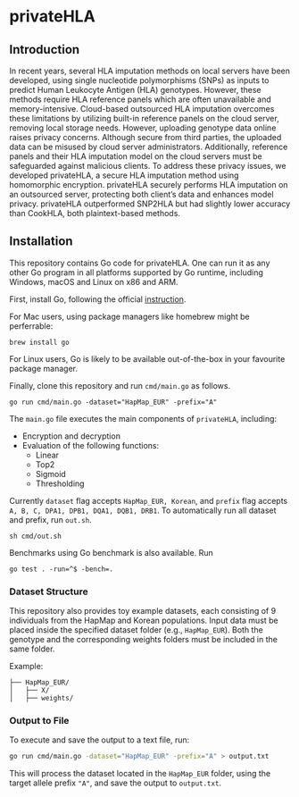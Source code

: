 # privateHLA

## Introduction

In recent years, several HLA imputation methods on local servers have been developed, using single nucleotide polymorphisms (SNPs) as inputs to predict Human Leukocyte Antigen (HLA) genotypes. However, these methods require HLA reference panels which are often unavailable and memory-intensive. Cloud-based outsourced HLA imputation overcomes these limitations by utilizing built-in reference panels on the cloud server, removing local storage needs. However, uploading genotype data online raises privacy concerns. Although secure from third parties, the uploaded data can be misused by cloud server administrators.  Additionally, reference panels and their HLA imputation model on the cloud servers must be safeguarded against malicious clients. To address these privacy issues, we developed privateHLA, a secure HLA imputation method using homomorphic encryption. privateHLA securely performs HLA imputation on an outsourced server, protecting both client’s data and enhances model privacy. privateHLA outperformed SNP2HLA but had slightly lower accuracy than CookHLA, both plaintext-based methods.

## Installation

This repository contains Go code for privateHLA. One can run it as any other Go program in all platforms supported by Go runtime, including Windows, macOS and Linux on x86 and ARM.

First, install Go, following the official [instruction](https://go.dev/doc/install).

For Mac users, using package managers like homebrew might be perferrable:
```
brew install go
```

For Linux users, Go is likely to be available out-of-the-box in your favourite package manager.

Finally, clone this repository and run `cmd/main.go` as follows.
```
go run cmd/main.go -dataset="HapMap_EUR" -prefix="A"
```
The `main.go` file executes the main components of `privateHLA`, including:

- Encryption and decryption
- Evaluation of the following functions:
  - Linear
  - Top2
  - Sigmoid
  - Thresholding

Currently `dataset` flag accepts `HapMap_EUR, Korean`, and `prefix` flag accepts `A, B, C, DPA1, DPB1, DQA1, DQB1, DRB1`.
To automatically run all dataset and prefix, run `out.sh`.
```
sh cmd/out.sh
```
Benchmarks using Go benchmark is also available. Run
```
go test . -run=^$ -bench=.
```

### Dataset Structure
This repository also provides toy example datasets, each consisting of 9 individuals from the HapMap and Korean populations.
Input data must be placed inside the specified dataset folder (e.g., `HapMap_EUR`).
Both the genotype and the corresponding weights folders must be included in the same folder.

Example:
```
├── HapMap_EUR/
│   ├── X/
│   ├── weights/
```

### Output to File
To execute and save the output to a text file, run:

```bash
go run cmd/main.go -dataset="HapMap_EUR" -prefix="A" > output.txt
```

This will process the dataset located in the `HapMap_EUR` folder, using the target allele prefix `"A"`, and save the output to `output.txt`.
